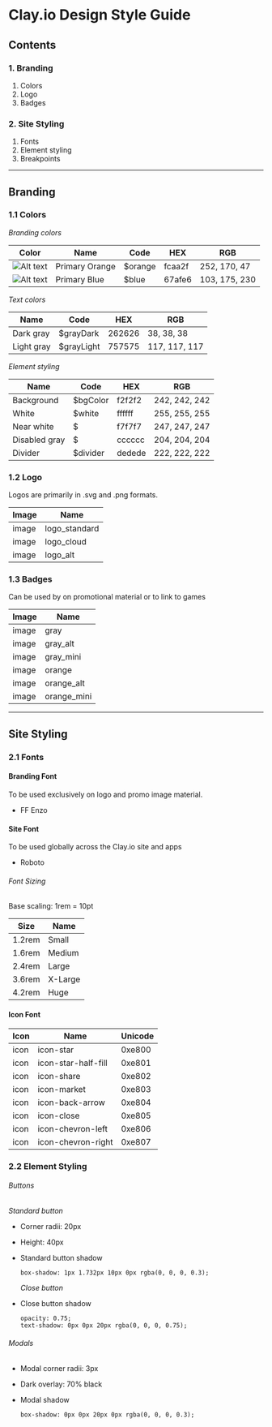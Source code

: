 # Clay.io Design Style Guide

## Contents  

### 1. Branding
  1. Colors
  2. Logo
  3. Badges

### 2. Site Styling
  1. Fonts
  2. Element styling
  3. Breakpoints

---

## Branding

### 1.1 Colors
_Branding colors_  

Color                                                                         | Name              | Code       | HEX    | RGB
------------------------------------------------------------------------------|-------------------|------------|--------|--------------
![Alt text](/style_guide_reference/branding/colors/primary_orange.png)  | Primary Orange    | $orange    | fcaa2f | 252, 170, 47
![Alt text](/style_guide_reference/branding/colors/primary_blue.png)    | Primary Blue      | $blue      | 67afe6 | 103, 175, 230  

_Text colors_  

Name              | Code       | HEX    | RGB
------------------|------------|--------|--------------
Dark gray         | $grayDark  | 262626 | 38, 38, 38
Light gray        | $grayLight | 757575 | 117, 117, 117

_Element styling_  

Name              | Code       | HEX    | RGB
------------------|------------|--------|--------------
Background        | $bgColor   | f2f2f2 | 242, 242, 242
White             | $white     | ffffff | 255, 255, 255
Near white        | $          | f7f7f7 | 247, 247, 247
Disabled gray     | $          | cccccc | 204, 204, 204
Divider           | $divider   | dedede | 222, 222, 222  

### 1.2 Logo
Logos are primarily in .svg and .png formats.  

Image             | Name
------------------|--------------
image             | logo_standard
image             | logo_cloud
image             | logo_alt  

### 1.3 Badges
Can be used by on promotional material or to link to games  

Image             | Name
------------------|--------------
image             | gray
image             | gray_alt
image             | gray_mini
image             | orange
image             | orange_alt
image             | orange_mini  

---

## Site Styling

### 2.1 Fonts

#### Branding Font

To be used exclusively on logo and promo image material.
- FF Enzo

#### Site Font

To be used globally across the Clay.io site and apps
- Roboto

###### Font Sizing

Base scaling: 1rem = 10pt  

Size      | Name
----------|--------
1.2rem    | Small
1.6rem    | Medium
2.4rem    | Large
3.6rem    | X-Large
4.2rem    | Huge  

#### Icon Font

Icon      | Name                  | Unicode
----------|-----------------------|--------
icon      | icon-star             | 0xe800
icon      | icon-star-half-fill   | 0xe801
icon      | icon-share            | 0xe802
icon      | icon-market           | 0xe803
icon      | icon-back-arrow       | 0xe804
icon      | icon-close            | 0xe805
icon      | icon-chevron-left     | 0xe806
icon      | icon-chevron-right    | 0xe807  

### 2.2 Element Styling

###### Buttons
  _Standard button_  
- Corner radii: 20px  
- Height: 40px
- Standard button shadow

  ```
  box-shadow: 1px 1.732px 10px 0px rgba(0, 0, 0, 0.3);
  ```


  _Close button_
- Close button shadow

  ```
  opacity: 0.75;
  text-shadow: 0px 0px 20px rgba(0, 0, 0, 0.75);
  ```


###### Modals

- Modal corner radii: 3px  
- Dark overlay: 70% black  
- Modal shadow

  ```
  box-shadow: 0px 0px 20px 0px rgba(0, 0, 0, 0.3);
  ```
